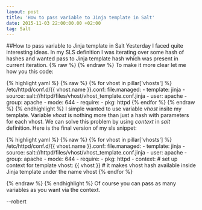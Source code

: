 ```yaml
---
layout: post
title: 'How to pass variable to Jinja template in Salt'
date: 2015-11-03 22:00:00.00 +02:00
tag: Salt
---
```

##How to pass variable to Jinja template in Salt
Yesterday I faced quite interesting ideas.
In my SLS definition I was iterating over some hash of hashes and wanted pass to Jinja template 
hash which was present in current iteration. {% raw %}&nbsp;{% endraw %}
To make it more clear let me how you this code:

{% highlight yaml %}
{% raw %}
{% for vhost in pillar['vhosts'] %}
/etc/httpd/conf.d/{{ vhost.name }}.conf:
  file.managed:
    - template: jinja
    - source: salt://httpd/files/vhost/vhost_template.conf.jinja
    - user:     apache
    - group:    apache
    - mode:     644
    - require:
      - pkg: httpd
{% endfor %}
{% endraw %}
{% endhighlight %}
I simple wanted to use variable _vhost_ insite my template. 
Variable _vhost_ is nothing more than just a hash with parameters for each vhost.
We can solve this problem by using *context* in _salt_ definition.
Here is the final version of my sls snippet:

{% highlight yaml %}
{% raw %}
{% for vhost in pillar['vhosts'] %}
/etc/httpd/conf.d/{{ vhost.name }}.conf:
  file.managed:
    - template: jinja
    - source: salt://httpd/files/vhost/vhost_template.conf.jinja
    - user:     apache
    - group:    apache
    - mode:     644
    - require:
      - pkg: httpd
    - context: # set up context for template
      vhost: {{ vhost }} # it makes vhost hash available inside Jinja template under the name vhost 
{% endfor %}

{% endraw %}
{% endhighlight %}
Of course you can pass as many variables as you want via the context.

--robert

